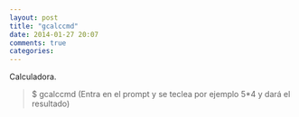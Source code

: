 ```yaml
---
layout: post
title: "gcalccmd"
date: 2014-01-27 20:07
comments: true
categories: 
---
```

Calculadora.

>$ gcalccmd (Entra en el prompt y se teclea por ejemplo 5*4 y dará el resultado)

